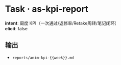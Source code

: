 # Task · as-kpi-report

**intent**: 周度 KPI（一次通过/返修率/Retake周转/笔记闭环）  
**elicit**: false

## 输出

- `reports/anim-kpi-{{week}}.md`
